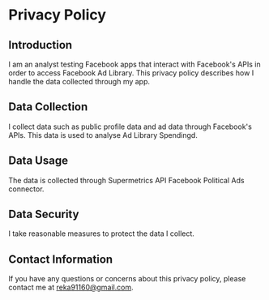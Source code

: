 # Privacy Policy

## Introduction

I am an analyst testing Facebook apps that interact with Facebook's APIs in order to access Facebook Ad Library. This privacy policy describes how I handle the data collected through my app.

## Data Collection

I collect data such as public profile data and ad data through Facebook's APIs. This data is used to analyse Ad Library Spendingd.

## Data Usage

The data is collected through Supermetrics API Facebook Political Ads connector. 

## Data Security

I take reasonable measures to protect the data I collect.

## Contact Information

If you have any questions or concerns about this privacy policy, please contact me at reka91160@gmail.com.
